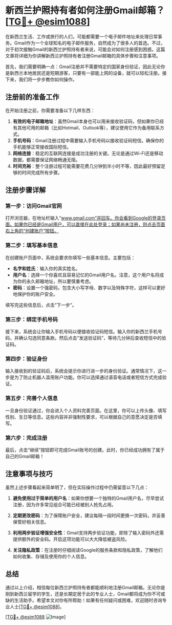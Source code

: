 # 新西兰护照持有者如何注册Gmail邮箱？[[TG💪+ @esim1088](https://t.me/s/esim1088)]

在新西兰生活、工作或旅行的人们，可能都需要一个电子邮件地址来处理日常事务。Gmail作为一个全球知名的电子邮件服务，自然成为了很多人的首选。不过，对于初次接触Gmail的新西兰护照持有者来说，可能会对如何注册感到困惑。这篇文章将详细为你讲解新西兰护照持有者注册Gmail邮箱的具体步骤和注意事项。

首先，我们需要明确一点：Gmail注册并不需要特定的国家身份验证，因此无论你是新西兰本地居民还是短期游客，只要有一部能上网的设备，就可以轻松注册。接下来，我们将一步步教你如何操作。

## 注册前的准备工作

在开始注册之前，你需要准备以下几样东西：

1. **有效的电子邮箱地址**：虽然Gmail本身也可以用来接收验证码，但如果你已经有其他可用的邮箱（比如Hotmail、Outlook等），建议使用它作为备用联系方式。
2. **手机号码**：Gmail注册过程中需要输入手机号码以接收验证码短信。确保你的手机能够正常接收国际短信。
3. **网络连接**：稳定的互联网连接是成功注册的关键。无论是通过Wi-Fi还是移动数据，都需要保证网络畅通无阻。
4. **时间充裕**：整个注册过程可能需要花费几分钟到半小时不等，因此最好预留足够的时间完成所有步骤。

## 注册步骤详解

### 第一步：访问Gmail官网

打开浏览器，在地址栏输入“www.gmail.com”并回车。你会看到Google的登录页面。如果你已经是Gmail用户，可以直接在此处登录；如果尚未注册，则点击页面右上角的“创建账户”按钮。

### 第二步：填写基本信息

在创建账户页面中，系统会要求你填写一些基本信息。主要包括：

- **名字和姓氏**：输入你的真实姓名。
- **用户名**：选择一个你喜欢且容易记忆的Gmail用户名。注意，这个用户名将成为你的永久邮箱地址，所以要慎重考虑。
- **密码**：设置一个强密码，包含大小写字母、数字以及特殊字符，这样可以更好地保护你的账户安全。

填写完这些信息后，点击“下一步”。

### 第三步：绑定手机号码

接下来，系统会让你输入手机号码以便接收验证码短信。输入你的新西兰手机号码，并确认勾选同意条款。然后点击“发送验证码”，等待几分钟后查收短信中的验证码。

### 第四步：验证身份

输入接收到的验证码后，系统会提示你进行进一步的身份验证。通常情况下，这一步是为了防止机器人滥用账户功能。你可以选择通过语音电话或者短信方式完成验证。

### 第五步：完善个人信息

一旦身份验证通过，你会进入个人资料完善页面。在这里，你可以上传头像、填写性别、生日等信息。这些内容并非强制性要求，可以根据自己的意愿决定是否填写。

### 第六步：完成注册

最后，点击“继续”按钮即可完成Gmail账号的创建。此时，你已经成功拥有了属于自己的Gmail邮箱！

## 注意事项与技巧

虽然上述步骤看起来简单明了，但在实际操作过程中仍需留意以下几点：

1. **避免使用过于简单的用户名**：如果你想要一个独特的Gmail用户名，尽早尝试注册，因为许多常见组合可能已经被别人抢先占用。
   
2. **定期更改密码**：为了保障账户安全，建议每隔一段时间更换一次密码，并妥善保管好相关信息。

3. **利用两步验证增强安全性**：Gmail支持两步验证功能，即除了输入密码外还需提供额外的安全码。开启这项功能可以大大降低被盗风险。

4. **关注隐私政策**：在注册时仔细阅读Google的服务条款和隐私政策，了解他们如何收集、存储及使用你的个人信息。

## 总结

通过以上介绍，相信每位新西兰护照持有者都能顺利地注册Gmail邮箱。无论你是刚到新西兰留学的学生，还是长期定居于此的专业人士，Gmail都将成为你不可或缺的生活助手。希望本文对你有所帮助！如果有任何疑问或困难，欢迎随时咨询专业人士[[TG💪+ @esim1088](https://t.me/s/esim1088)]。

[[TG💪+ @esim1088](https://t.me/s/esim1088) ![Image](https://i.postimg.cc/4NQfJmqS/Snipaste-2025-05-13-00-14-12.png)]